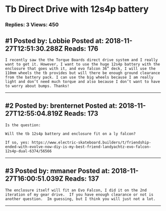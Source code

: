 # Tb Direct Drive with 12s4p battery

### Replies: 3 Views: 450

## \#1 Posted by: Lobbie Posted at: 2018-11-27T12:51:30.288Z Reads: 176

```
I recently saw the the Torque Boards direct drive system and I really want to get it. However, I want to use the huge 12s4p battery with the enclosure that goes with it, and evo falcon 36” deck, I will use the 110mm wheels the tb provides but will there be enough ground clearance from the battery pack. I can use the big wheels because I am really light and don’t need much torque and also because I don’t want to have to worry about bumps. Thanks!
```

---
## \#2 Posted by: brenternet Posted at: 2018-11-27T12:55:04.819Z Reads: 173

```
Is the question:

Will the tb 12s4p battery and enclosure fit on a ly falcon?

If so, yes: https://www.electric-skateboard.builders/t/friendship-ended-with-evolve-now-diy-is-my-best-friend-landyachtz-evo-falcon-12s4p-dual-6374/56566
```

---
## \#3 Posted by: mmaner Posted at: 2018-11-27T16:00:51.039Z Reads: 137

```
The enclosure itself will fit an Evo Falcon, I did it on the 2nd iteration of my gear drive.  If you have enough clearance or not is another question.  Im guessing, but I think you will just not a lot.
```

---
